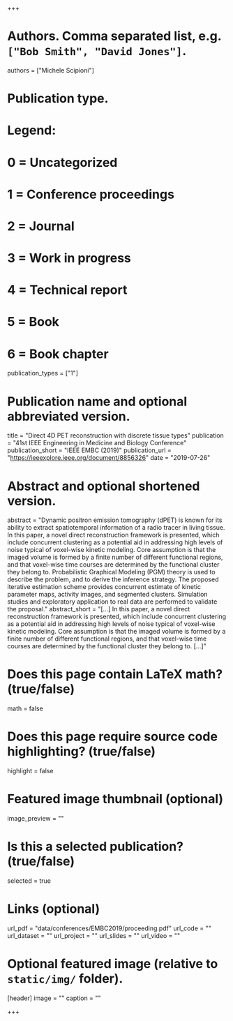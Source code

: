 +++

# Authors. Comma separated list, e.g. `["Bob Smith", "David Jones"]`.
authors = ["Michele Scipioni"]

# Publication type.
# Legend:
# 0 = Uncategorized
# 1 = Conference proceedings
# 2 = Journal
# 3 = Work in progress
# 4 = Technical report
# 5 = Book
# 6 = Book chapter
publication_types = ["1"]

# Publication name and optional abbreviated version.
title = "Direct 4D PET reconstruction with discrete tissue types"
publication = "41st IEEE Engineering in Medicine and Biology Conference"
publication_short = "IEEE EMBC (2019)"
publication_url = "https://ieeexplore.ieee.org/document/8856326"
date = "2019-07-26"

# Abstract and optional shortened version.
abstract = "Dynamic positron emission tomography (dPET) is known for its ability to extract spatiotemporal information of a radio tracer in living tissue. In this paper, a novel direct reconstruction framework is presented, which include concurrent clustering as a potential aid in addressing high levels of noise typical of voxel-wise kinetic modeling. Core assumption is that the imaged volume is formed by a finite number of different functional regions, and that voxel-wise time courses are determined by the functional cluster they belong to. Probabilistic Graphical Modeling (PGM) theory is used to describe the problem, and to derive the inference strategy. The proposed iterative estimation scheme provides concurrent estimate of kinetic parameter maps, activity images, and segmented clusters. Simulation studies and exploratory application to real data are performed to validate the proposal."
abstract_short = "[...] In this paper, a novel direct reconstruction framework is presented, which include concurrent clustering as a potential aid in addressing high levels of noise typical of voxel-wise kinetic modeling. Core assumption is that the imaged volume is formed by a finite number of different functional regions, and that voxel-wise time courses are determined by the functional cluster they belong to. [...]"

# Does this page contain LaTeX math? (true/false)
math = false

# Does this page require source code highlighting? (true/false)
highlight = false

# Featured image thumbnail (optional)
image_preview = ""

# Is this a selected publication? (true/false)
selected = true

# Links (optional)
url_pdf = "data/conferences/EMBC2019/proceeding.pdf"
url_code = ""
url_dataset = ""
url_project = ""
url_slides = ""
url_video = ""

# Optional featured image (relative to `static/img/` folder).
[header]
image = ""
caption = ""

+++
